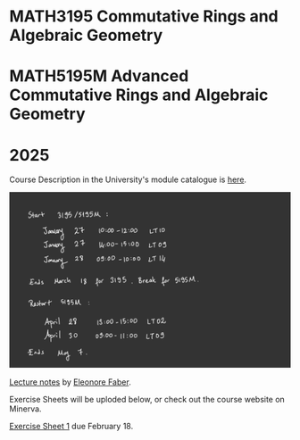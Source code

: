 # MATH3195 Commutative Rings and Algebraic Geometry 
# MATH5195M Advanced Commutative Rings and Algebraic Geometry
# 2025

Course Description in the University's module catalogue is [here](https://webprod3.leeds.ac.uk/catalogue/dynmodules.asp?Y=202425&m=MATH-3195).

![](Documents/schedule25.jpg)

[Lecture notes](Documents/February_2025_3195_5195.pdf) by [Eleonore Faber](https://imsc.uni-graz.at/faber/index.html).

Exercise Sheets will be uploded below, or check out the course website on Minerva.

[Exercise Sheet 1](Documents/ex1_2025.pdf) due February 18.

